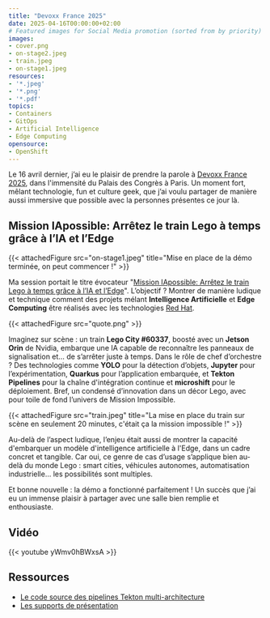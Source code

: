 ```yaml
---
title: "Devoxx France 2025"
date: 2025-04-16T00:00:00+02:00
# Featured images for Social Media promotion (sorted from by priority)
images:
- cover.png
- on-stage2.jpeg
- train.jpeg
- on-stage1.jpeg
resources:
- '*.jpeg'
- '*.png'
- '*.pdf'
topics:
- Containers
- GitOps
- Artificial Intelligence
- Edge Computing
opensource:
- OpenShift
---
```


Le 16 avril dernier, j’ai eu le plaisir de prendre la parole à [Devoxx France 2025](https://www.devoxx.fr/), dans l'immensité du Palais des Congrès à Paris.
Un moment fort, mêlant technologie, fun et culture geek, que j’ai voulu partager de manière aussi immersive que possible avec la personnes présentes ce jour là.

## Mission IApossible: Arrêtez le train Lego à temps grâce à l’IA et l’Edge

{{< attachedFigure src="on-stage1.jpeg" title="Mise en place de la démo terminée, on peut commencer !" >}}

Ma session portait le titre évocateur "[Mission IApossible: Arrêtez le train Lego à temps grâce à l’IA et l’Edge](https://www.devoxx.fr/agenda-2025/talk/mission-iapossible-arretez-le-train-lego-a-temps-grace-a-l-ia-et-l-edge/)". L’objectif ? Montrer de manière ludique et technique comment des projets mélant **Intelligence Artificielle** et **Edge Computing** être réalisés avec les technologies [Red Hat](https://www.redhat.com/fr).

{{< attachedFigure src="quote.png" >}}

Imaginez sur scène : un train **Lego City #60337**, boosté avec un **Jetson Orin** de Nvidia, embarque une IA capable de reconnaître les panneaux de signalisation et… de s’arrêter juste à temps. Dans le rôle de chef d’orchestre ? Des technologies comme **YOLO** pour la détection d’objets, **Jupyter** pour l’expérimentation, **Quarkus** pour l’application embarquée, et **Tekton Pipelines** pour la chaîne d'intégration continue et **microshift** pour le déploiement. Bref, un condensé d’innovation dans un décor Lego, avec pour toile de fond l’univers de Mission Impossible.

{{< attachedFigure src="train.jpeg" title="La mise en place du train sur scène en seulement 20 minutes, c'était ça la mission impossible !" >}}

Au-delà de l’aspect ludique, l’enjeu était aussi de montrer la capacité d'embarquer un modèle d'intelligence artificielle à l'Edge, dans un cadre concret et tangible. Car oui, ce genre de cas d’usage s’applique bien au-delà du monde Lego : smart cities, véhicules autonomes, automatisation industrielle… les possibilités sont multiples.

Et bonne nouvelle : la démo a fonctionné parfaitement !
Un succès que j’ai eu un immense plaisir à partager avec une salle bien remplie et enthousiaste.

## Vidéo

{{< youtube yWmv0hBWxsA >}}

## Ressources

- [Le code source des pipelines Tekton multi-architecture](https://github.com/nmasse-itix/tekton-pipeline-multiarch/tree/devoxx-france-2025)
- [Les supports de présentation](slides.pdf)
